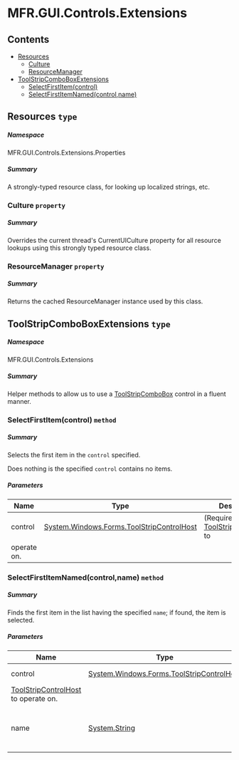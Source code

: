<a name='assembly'></a>
# MFR.GUI.Controls.Extensions

## Contents

- [Resources](#T-MFR-GUI-Controls-Extensions-Properties-Resources 'MFR.GUI.Controls.Extensions.Properties.Resources')
  - [Culture](#P-MFR-GUI-Controls-Extensions-Properties-Resources-Culture 'MFR.GUI.Controls.Extensions.Properties.Resources.Culture')
  - [ResourceManager](#P-MFR-GUI-Controls-Extensions-Properties-Resources-ResourceManager 'MFR.GUI.Controls.Extensions.Properties.Resources.ResourceManager')
- [ToolStripComboBoxExtensions](#T-MFR-GUI-Controls-Extensions-ToolStripComboBoxExtensions 'MFR.GUI.Controls.Extensions.ToolStripComboBoxExtensions')
  - [SelectFirstItem(control)](#M-MFR-GUI-Controls-Extensions-ToolStripComboBoxExtensions-SelectFirstItem-System-Windows-Forms-ToolStripControlHost- 'MFR.GUI.Controls.Extensions.ToolStripComboBoxExtensions.SelectFirstItem(System.Windows.Forms.ToolStripControlHost)')
  - [SelectFirstItemNamed(control,name)](#M-MFR-GUI-Controls-Extensions-ToolStripComboBoxExtensions-SelectFirstItemNamed-System-Windows-Forms-ToolStripControlHost,System-String- 'MFR.GUI.Controls.Extensions.ToolStripComboBoxExtensions.SelectFirstItemNamed(System.Windows.Forms.ToolStripControlHost,System.String)')

<a name='T-MFR-GUI-Controls-Extensions-Properties-Resources'></a>
## Resources `type`

##### Namespace

MFR.GUI.Controls.Extensions.Properties

##### Summary

A strongly-typed resource class, for looking up localized strings, etc.

<a name='P-MFR-GUI-Controls-Extensions-Properties-Resources-Culture'></a>
### Culture `property`

##### Summary

Overrides the current thread's CurrentUICulture property for all
  resource lookups using this strongly typed resource class.

<a name='P-MFR-GUI-Controls-Extensions-Properties-Resources-ResourceManager'></a>
### ResourceManager `property`

##### Summary

Returns the cached ResourceManager instance used by this class.

<a name='T-MFR-GUI-Controls-Extensions-ToolStripComboBoxExtensions'></a>
## ToolStripComboBoxExtensions `type`

##### Namespace

MFR.GUI.Controls.Extensions

##### Summary

Helper methods to allow us to use a
[ToolStripComboBox](http://msdn.microsoft.com/query/dev14.query?appId=Dev14IDEF1&l=EN-US&k=k:System.Windows.Forms.ToolStripComboBox 'System.Windows.Forms.ToolStripComboBox') control in a fluent
manner.

<a name='M-MFR-GUI-Controls-Extensions-ToolStripComboBoxExtensions-SelectFirstItem-System-Windows-Forms-ToolStripControlHost-'></a>
### SelectFirstItem(control) `method`

##### Summary

Selects the first item in the `control` specified.



Does nothing is the specified `control` contains no items.

##### Parameters

| Name | Type | Description |
| ---- | ---- | ----------- |
| control | [System.Windows.Forms.ToolStripControlHost](http://msdn.microsoft.com/query/dev14.query?appId=Dev14IDEF1&l=EN-US&k=k:System.Windows.Forms.ToolStripControlHost 'System.Windows.Forms.ToolStripControlHost') | (Required.) The [ToolStripControlHost](http://msdn.microsoft.com/query/dev14.query?appId=Dev14IDEF1&l=EN-US&k=k:System.Windows.Forms.ToolStripControlHost 'System.Windows.Forms.ToolStripControlHost') to
operate on. |

<a name='M-MFR-GUI-Controls-Extensions-ToolStripComboBoxExtensions-SelectFirstItemNamed-System-Windows-Forms-ToolStripControlHost,System-String-'></a>
### SelectFirstItemNamed(control,name) `method`

##### Summary

Finds the first item in the list having the specified `name`;
if found, the item is selected.

##### Parameters

| Name | Type | Description |
| ---- | ---- | ----------- |
| control | [System.Windows.Forms.ToolStripControlHost](http://msdn.microsoft.com/query/dev14.query?appId=Dev14IDEF1&l=EN-US&k=k:System.Windows.Forms.ToolStripControlHost 'System.Windows.Forms.ToolStripControlHost') | (Required.) The
[ToolStripControlHost](http://msdn.microsoft.com/query/dev14.query?appId=Dev14IDEF1&l=EN-US&k=k:System.Windows.Forms.ToolStripControlHost 'System.Windows.Forms.ToolStripControlHost') to operate on. |
| name | [System.String](http://msdn.microsoft.com/query/dev14.query?appId=Dev14IDEF1&l=EN-US&k=k:System.String 'System.String') | (Required.) String containing the name to search for. |
